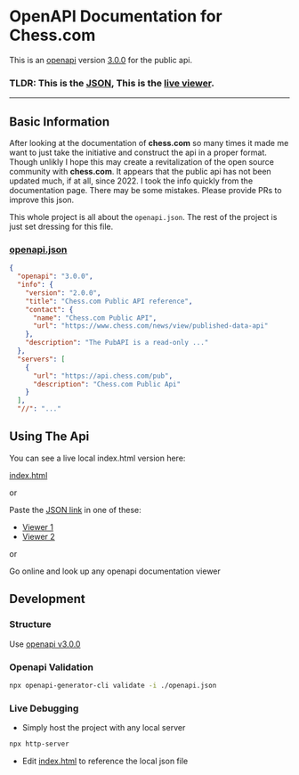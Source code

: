 # OpenAPI Documentation for Chess.com

This is an [openapi](https://learn.openapis.org/) version [3.0.0](https://spec.openapis.org/oas/v3.0.0) for the public api.

### TLDR: This is the [JSON](https://raw.githubusercontent.com/UndefinedOnGitHub/chess-api-documentation/master/openapi.json), This is the [live viewer](https://htmlpreview.github.io/?https://github.com/UndefinedOnGitHub/chess-api-documentation/blob/master/index.html).

<hr>

## Basic Information

After looking at the documentation of **chess.c<span>om</span>** so many times it made me want to just take the initiative and construct the api in a proper format. Though unlikly I hope this may create a revitalization of the open source community with **chess.co<span>m</span>**. It appears that the public api has not been updated much, if at all, since 2022. I took the info quickly from the documentation page. There may be some mistakes. Please provide PRs to improve this json.

This whole project is all about the `openapi.json`. The rest of the project is just set dressing for this file. 

### [openapi.json](https://github.com/UndefinedOnGitHub/chess-api-documentation/blob/master/openapi.json)

```json
{
  "openapi": "3.0.0",
  "info": {
    "version": "2.0.0",
    "title": "Chess.com Public API reference",
    "contact": {
      "name": "Chess.com Public API",
      "url": "https://www.chess.com/news/view/published-data-api"
    },
    "description": "The PubAPI is a read-only ..."
  },
  "servers": [
    {
      "url": "https://api.chess.com/pub",
      "description": "Chess.com Public Api"
    }
  ],
  "//": "..."
```

## Using The Api
You can see a live local index.html version here:

[index.html](https://htmlpreview.github.io/?https://github.com/UndefinedOnGitHub/chess-api-documentation/blob/master/index.html)

or

Paste the [JSON link](https://raw.githubusercontent.com/UndefinedOnGitHub/chess-api-documentation/master/openapi.json) in one of these:
* [Viewer 1](https://mrin9.github.io/OpenAPI-Viewer/#/load/)
* [Viewer 2](https://rapidocweb.com/examples/example2.html)

or

Go online and look up any openapi documentation viewer

## Development

### Structure

Use [openapi v3.0.0](https://spec.openapis.org/oas/v3.0.0)

### Openapi Validation
```bash
npx openapi-generator-cli validate -i ./openapi.json
```

### Live Debugging
* Simply host the project with any local server
```bash
npx http-server
```
* Edit [index.html](https://github.com/UndefinedOnGitHub/chess-api-documentation/blob/master/index.html) to reference the local json file